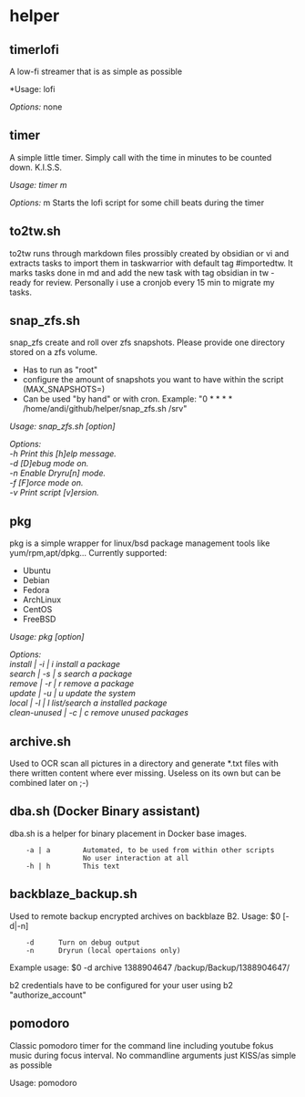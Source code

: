 helper
======

timerlofi
----------
A low-fi streamer that is as simple as possible

*Usage: lofi

*Options:*
    none

timer
----------
A simple little timer. Simply call with the time in minutes to be counted down. K.I.S.S.

*Usage: timer m <minutes>*

*Options:*
    m           Starts the lofi script for some chill beats during the timer

to2tw.sh
----------
to2tw runs through markdown files prossibly created by obsidian or vi and extracts tasks to import them in taskwarrior with default tag #importedtw. It marks tasks done in md and add the new task with tag obsidian in tw - ready for review.
Personally i use a cronjob every 15 min to migrate my tasks.

snap_zfs.sh
-----------
snap_zfs create and roll over zfs snapshots. Please provide one directory stored on a zfs volume.
* Has to run as "root"
* configure the amount of snapshots you want to have within the script (MAX_SNAPSHOTS=)
* Can be used "by hand" or with cron. Example: "0 * * * * /home/andi/github/helper/snap_zfs.sh /srv"
  
*Usage: snap_zfs.sh [option] <directory>*  
  
*Options:*  
        *-h              Print this [h]elp message.*  
        *-d              [D]ebug mode on.*  
        *-n              Enable Dryru[n] mode.*  
        *-f              [F]orce mode on.*  
        *-v              Print script [v]ersion.*  
        
pkg
-----------
pkg is a simple wrapper for linux/bsd package management tools like yum/rpm,apt/dpkg...
Currently supported:
* Ubuntu
* Debian
* Fedora
* ArchLinux
* CentOS
* FreeBSD
  
*Usage: pkg [option] <package name>*  
  
*Options:*  
        *install			| -i | i	install a package*  
        *search			| -s | s 	search a package*  
        *remove			| -r | r	remove a package*  
        *update  		| -u | u	update the system*  
        *local   		| -l | l	list/search a installed package*  
        *clean-unused	| -c | c	remove unused packages* 

archive.sh
-----------
Used to OCR scan all pictures in a directory and generate *.txt files with there written content where ever missing. Useless on its own but can be combined later on ;-)


dba.sh (Docker Binary assistant)
-----------
dba.sh is a helper for binary placement in Docker base images.

        -a | a        Automated, to be used from within other scripts
                      No user interaction at all 
        -h | h        This text

backblaze_backup.sh
-----------
Used to remote backup encrypted archives on backblaze B2.
 Usage:
        $0  [-d|-n] <b2 vault> <archive description> <path to be backuped>

        -d      Turn on debug output
        -n      Dryrun (local opertaions only)

Example usage:
        $0 -d archive 1388904647 /backup/Backup/1388904647/

b2 credentials have to be configured for your user using b2 "authorize_account"

pomodoro
-----------
Classic pomodoro timer for the command line including youtube fokus music during focus interval. No commandline arguments just KISS/as simple as possible

Usage:
    pomodoro

